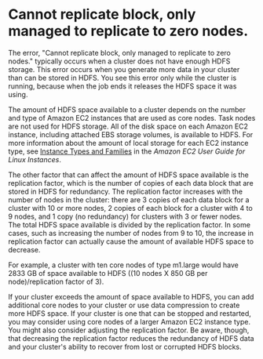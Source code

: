 # Cannot replicate block, only managed to replicate to zero nodes\.<a name="enough-hdfs-space"></a>

The error, "Cannot replicate block, only managed to replicate to zero nodes\." typically occurs when a cluster does not have enough HDFS storage\. This error occurs when you generate more data in your cluster than can be stored in HDFS\. You see this error only while the cluster is running, because when the job ends it releases the HDFS space it was using\.

The amount of HDFS space available to a cluster depends on the number and type of Amazon EC2 instances that are used as core nodes\. Task nodes are not used for HDFS storage\. All of the disk space on each Amazon EC2 instance, including attached EBS storage volumes, is available to HDFS\. For more information about the amount of local storage for each EC2 instance type, see [Instance Types and Families](https://docs.aws.amazon.com/AWSEC2/latest/UserGuide//instance-types.html) in the *Amazon EC2 User Guide for Linux Instances*\. 

The other factor that can affect the amount of HDFS space available is the replication factor, which is the number of copies of each data block that are stored in HDFS for redundancy\. The replication factor increases with the number of nodes in the cluster: there are 3 copies of each data block for a cluster with 10 or more nodes, 2 copies of each block for a cluster with 4 to 9 nodes, and 1 copy \(no redundancy\) for clusters with 3 or fewer nodes\. The total HDFS space available is divided by the replication factor\. In some cases, such as increasing the number of nodes from 9 to 10, the increase in replication factor can actually cause the amount of available HDFS space to decrease\. 

For example, a cluster with ten core nodes of type m1\.large would have 2833 GB of space available to HDFS \(\(10 nodes X 850 GB per node\)/replication factor of 3\)\. 

If your cluster exceeds the amount of space available to HDFS, you can add additional core nodes to your cluster or use data compression to create more HDFS space\. If your cluster is one that can be stopped and restarted, you may consider using core nodes of a larger Amazon EC2 instance type\. You might also consider adjusting the replication factor\. Be aware, though, that decreasing the replication factor reduces the redundancy of HDFS data and your cluster's ability to recover from lost or corrupted HDFS blocks\. 